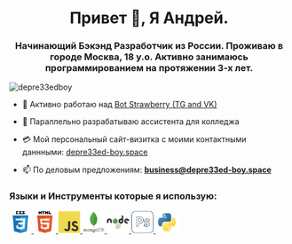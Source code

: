 <h1 align="center">Привет 👋, Я Андрей.</h1>
<h3 align="center">Начинающий Бэкэнд Разработчик из России. Проживаю в городе Москва, 18 y.o. Активно занимаюсь программированием на протяжении 3-х лет. </h3>

<p align="left"> <img src="https://komarev.com/ghpvc/?username=depre33edboy&label=Profile%20views&color=0e75b6&style=flat" alt="depre33edboy" /> </p>

- 🔭 Активно работаю над [Bot Strawberry (TG and VK)](https://vk.com/strawberrybot)

- 🔭 Параллельно разрабатываю ассистента для колледжа

- 💳 Мой персональный сайт-визитка с моими контактными даннными: [depre33ed-boy.space](https://depre33ed-boy.space)

- 📫 По деловым предложениям: **business@depre33ed-boy.space**

<h3 align="left">Языки и Инструменты которые я использую:</h3>
<p align="left"> <a href="https://www.w3schools.com/css/" target="_blank" rel="noreferrer"> <img src="https://raw.githubusercontent.com/devicons/devicon/master/icons/css3/css3-original-wordmark.svg" alt="css3" width="40" height="40"/> </a> <a href="https://www.w3.org/html/" target="_blank" rel="noreferrer"> <img src="https://raw.githubusercontent.com/devicons/devicon/master/icons/html5/html5-original-wordmark.svg" alt="html5" width="40" height="40"/> </a> <a href="https://developer.mozilla.org/en-US/docs/Web/JavaScript" target="_blank" rel="noreferrer"> <img src="https://raw.githubusercontent.com/devicons/devicon/master/icons/javascript/javascript-original.svg" alt="javascript" width="40" height="40"/> </a> <a href="https://www.mongodb.com/" target="_blank" rel="noreferrer"> <img src="https://raw.githubusercontent.com/devicons/devicon/master/icons/mongodb/mongodb-original-wordmark.svg" alt="mongodb" width="40" height="40"/> </a> <a href="https://nodejs.org" target="_blank" rel="noreferrer"> <img src="https://raw.githubusercontent.com/devicons/devicon/master/icons/nodejs/nodejs-original-wordmark.svg" alt="nodejs" width="40" height="40"/> </a> <a href="https://www.photoshop.com/en" target="_blank" rel="noreferrer"> <img src="https://raw.githubusercontent.com/devicons/devicon/master/icons/photoshop/photoshop-line.svg" alt="photoshop" width="40" height="40"/> </a> <a href="https://www.python.org" target="_blank" rel="noreferrer"> <img src="https://raw.githubusercontent.com/devicons/devicon/master/icons/python/python-original.svg" alt="python" width="40" height="40"/> </a> </p>
